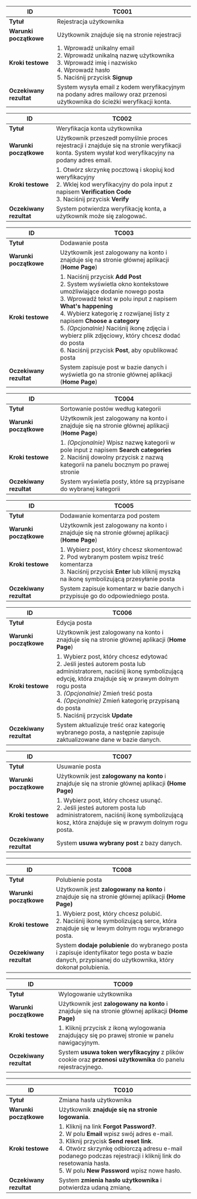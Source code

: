 | **ID**     | TC001 |
|------------|--------|
| **Tytuł** | Rejestracja użytkownika |
| **Warunki początkowe** | Użytkownik znajduje się na stronie rejestracji |
| **Kroki testowe** | 1. Wprowadź unikalny email<br>2. Wprowadź unikalną nazwę użytkownika<br>3. Wprowadź imię i nazwisko<br>4. Wprowadź hasło<br>5. Naciśnij przycisk **Signup** |
| **Oczekiwany rezultat** | System wysyła email z kodem weryfikacyjnym na podany adres mailowy oraz przenosi użytkownika do ścieżki weryfikacji konta. |



| **ID**     | TC002 |
|------------|--------|
| **Tytuł** | Weryfikacja konta użytkownika |
| **Warunki początkowe** | Użytkownik przeszedł pomyślnie proces rejestracji i znajduje się na stronie weryfikacji konta. System wysłał kod weryfikacyjny na podany adres email. |
| **Kroki testowe** | 1. Otwórz skrzynkę pocztową i skopiuj kod weryfikacyjny<br>2. Wklej kod weryfikacyjny do pola input z napisem **Verification Code**<br>3. Naciśnij przycisk **Verify** |
| **Oczekiwany rezultat** | System potwierdza weryfikację konta, a użytkownik może się zalogować. |



| **ID**     | TC003 |
|------------|--------|
| **Tytuł** | Dodawanie posta |
| **Warunki początkowe** | Użytkownik jest zalogowany na konto i znajduje się na stronie głównej aplikacji (**Home Page**) |
| **Kroki testowe** | 1. Naciśnij przycisk **Add Post**<br>2. System wyświetla okno kontekstowe umożliwiające dodanie nowego posta<br>3. Wprowadź tekst w polu input z napisem **What's happening**<br>4. Wybierz kategorię z rozwijanej listy z napisem **Choose a category**<br>5. *(Opcjonalnie)* Naciśnij ikonę zdjęcia i wybierz plik zdjęciowy, który chcesz dodać do posta<br>6. Naciśnij przycisk **Post**, aby opublikować posta |
| **Oczekiwany rezultat** | System zapisuje post w bazie danych i wyświetla go na stronie głównej aplikacji (**Home Page**) |



| **ID**     | TC004 |
|------------|--------|
| **Tytuł** | Sortowanie postów według kategorii |
| **Warunki początkowe** | Użytkownik jest zalogowany na konto i znajduje się na stronie głównej aplikacji (**Home Page**) |
| **Kroki testowe** | 1. *(Opcjonalnie)* Wpisz nazwę kategorii w pole input z napisem **Search categories**<br>2. Naciśnij dowolny przycisk z nazwą kategorii na panelu bocznym po prawej stronie |
| **Oczekiwany rezultat** | System wyświetla posty, które są przypisane do wybranej kategorii |



| **ID**     | TC005 |
|------------|--------|
| **Tytuł** | Dodawanie komentarza pod postem |
| **Warunki początkowe** | Użytkownik jest zalogowany na konto i znajduje się na stronie głównej aplikacji (**Home Page**) |
| **Kroki testowe** | 1. Wybierz post, który chcesz skomentować<br>2. Pod wybranym postem wpisz treść komentarza<br>3. Naciśnij przycisk **Enter** lub kliknij myszką na ikonę symbolizującą przesyłanie posta |
| **Oczekiwany rezultat** | System zapisuje komentarz w bazie danych i przypisuje go do odpowiedniego posta. |



| **ID**     | TC006 |
|------------|--------|
| **Tytuł** | Edycja posta |
| **Warunki początkowe** | Użytkownik jest zalogowany na konto i znajduje się na stronie głównej aplikacji (**Home Page**) |
| **Kroki testowe** | 1. Wybierz post, który chcesz edytować<br>2. Jeśli jesteś autorem posta lub administratorem, naciśnij ikonę symbolizującą edycję, która znajduje się w prawym dolnym rogu posta<br>3. *(Opcjonalnie)* Zmień treść posta<br>4. *(Opcjonalnie)* Zmień kategorię przypisaną do posta<br>5. Naciśnij przycisk **Update** |
| **Oczekiwany rezultat** | System aktualizuje treść oraz kategorię wybranego posta, a następnie zapisuje zaktualizowane dane w bazie danych. |




| **ID**           | TC007                                               |
|------------------|-----------------------------------------------------|
| **Tytuł**        | Usuwanie posta                                      |
| **Warunki początkowe** | Użytkownik jest **zalogowany na konto** i znajduje się na stronie głównej aplikacji **(Home Page)** |
| **Kroki testowe** | 1. Wybierz post, który chcesz usunąć.<br>2. Jeśli jesteś autorem posta lub administratorem, naciśnij ikonę symbolizującą kosz, która znajduje się w prawym dolnym rogu posta. |
| **Oczekiwany rezultat** | System **usuwa wybrany post** z bazy danych. |

---




| **ID**           | TC008                                               |
|------------------|-----------------------------------------------------|
| **Tytuł**        | Polubienie posta                                    |
| **Warunki początkowe** | Użytkownik jest **zalogowany na konto** i znajduje się na stronie głównej aplikacji **(Home Page)** |
| **Kroki testowe** | 1. Wybierz post, który chcesz polubić.<br>2. Naciśnij ikonę symbolizującą serce, która znajduje się w lewym dolnym rogu wybranego posta. |
| **Oczekiwany rezultat** | System **dodaje polubienie** do wybranego posta i zapisuje identyfikator tego posta w bazie danych, przypisanej do użytkownika, który dokonał polubienia. |




| **ID**           | TC009                                               |
|------------------|-----------------------------------------------------|
| **Tytuł**        | Wylogowanie użytkownika                             |
| **Warunki początkowe** | Użytkownik jest **zalogowany na konto** i znajduje się na stronie głównej aplikacji **(Home Page)** |
| **Kroki testowe** | 1. Kliknij przycisk z ikoną wylogowania znajdujący się po prawej stronie w panelu nawigacyjnym. |
| **Oczekiwany rezultat** | System **usuwa token weryfikacyjny** z plików cookie oraz **przenosi użytkownika** do panelu rejestracyjnego. |

---


| **ID**                | TC010                                                    |
|------------------------|----------------------------------------------------------|
| **Tytuł**             | Zmiana hasła użytkownika                                 |
| **Warunki początkowe**| Użytkownik **znajduje się na stronie logowania**.        |
| **Kroki testowe**     | 1. Kliknij na link **Forgot Password?**.<br>2. W polu **Email** wpisz swój adres e-mail.<br>3. Kliknij przycisk **Send reset link**.<br>4. Otwórz skrzynkę odbiorczą adresu e-mail podanego podczas rejestracji i kliknij link do resetowania hasła.<br>5. W polu **New Password** wpisz nowe hasło. |
| **Oczekiwany rezultat**| System **zmienia hasło użytkownika** i potwierdza udaną zmianę. |


